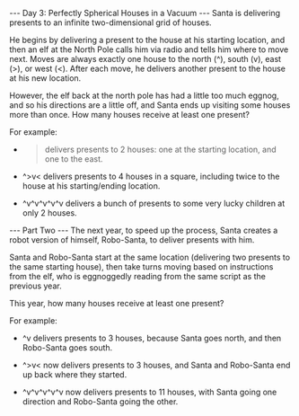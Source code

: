 --- Day 3: Perfectly Spherical Houses in a Vacuum ---
Santa is delivering presents to an infinite two-dimensional grid of houses.

He begins by delivering a present to the house at his starting location, and
then an elf at the North Pole calls him via radio and tells him where to move
next. Moves are always exactly one house to the north (^), south (v), east (>),
or west (<). After each move, he delivers another present to the house at his
new location.

However, the elf back at the north pole has had a little too much eggnog, and
so his directions are a little off, and Santa ends up visiting some houses more
than once. How many houses receive at least one present?

For example:

- > delivers presents to 2 houses: one at the starting location, and one to the
  east.

- ^>v< delivers presents to 4 houses in a square, including twice to the house
  at his starting/ending location.

- ^v^v^v^v^v delivers a bunch of presents to some very lucky children at only 2
  houses.

--- Part Two ---
The next year, to speed up the process, Santa creates a robot version of
himself, Robo-Santa, to deliver presents with him.

Santa and Robo-Santa start at the same location (delivering two presents to the
same starting house), then take turns moving based on instructions from the
elf, who is eggnoggedly reading from the same script as the previous year.

This year, how many houses receive at least one present?

For example:

- ^v delivers presents to 3 houses, because Santa goes north, and then
  Robo-Santa goes south.

- ^>v< now delivers presents to 3 houses, and Santa and Robo-Santa end up back
  where they started.

 - ^v^v^v^v^v now delivers presents to 11 houses, with Santa going one
   direction and Robo-Santa going the other.
